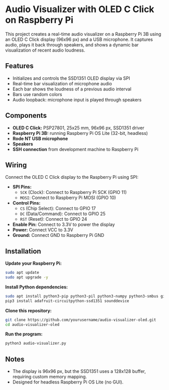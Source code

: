 # Audio Visualizer with OLED C Click on Raspberry Pi

This project creates a real-time audio visualizer on a Raspberry Pi 3B using an OLED C Click display (96x96 px) and a USB microphone. It captures audio, plays it back through speakers, and shows a dynamic bar visualization of recent audio loudness.

## Features

- Initializes and controls the SSD1351 OLED display via SPI
- Real-time bar visualization of microphone audio
- Each bar shows the loudness of a previous audio interval
- Bars use random colors
- Audio loopback: microphone input is played through speakers

## Components

- **OLED C Click:** PSP27801, 25x25 mm, 96x96 px, SSD1351 driver
- **Raspberry Pi 3B:** running Raspberry Pi OS Lite (32-bit, headless)
- **Rode NT USB microphone**
- **Speakers**
- **SSH connection** from development machine to Raspberry Pi



## Wiring

Connect the OLED C Click display to the Raspberry Pi using SPI:

- **SPI Pins:**
    - `SCK` (Clock): Connect to Raspberry Pi SCK (GPIO 11)
    - `MOSI`: Connect to Raspberry Pi MOSI (GPIO 10)
- **Control Pins:**
    - `CS` (Chip Select): Connect to GPIO 17
    - `DC` (Data/Command): Connect to GPIO 25
    - `RST` (Reset): Connect to GPIO 24
- **Enable Pin:** Connect to 3.3V to power the display
- **Power:** Connect VCC to 3.3V
- **Ground:** Connect GND to Raspberry Pi GND



## Installation

**Update your Raspberry Pi:**
```sh
sudo apt update
sudo apt upgrade -y
```

**Install Python dependencies:**
```sh
sudo apt install python3-pip python3-pil python3-numpy python3-smbus git -y
pip3 install adafruit-circuitpython-ssd1351 sounddevice
```

**Clone this repository:**
```sh
git clone https://github.com/yourusername/audio-visualizer-oled.git
cd audio-visualizer-oled
```

**Run the program:**
```sh
python3 audio-visualizer.py
```

## Notes


- The display is 96x96 px, but the SSD1351 uses a 128x128 buffer, requiring custom memory mapping.
- Designed for headless Raspberry Pi OS Lite (no GUI).
